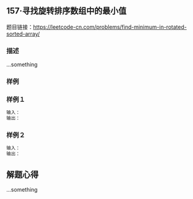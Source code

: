 ## 157·寻找旋转排序数组中的最小值

题目链接：https://leetcode-cn.com/problems/find-minimum-in-rotated-sorted-array/

### 描述

...something

### 样例

### 样例１

```markdown
输入：
输出：
```
### 样例２

```markdown
输入：
输出：
```

## 解题心得

...something